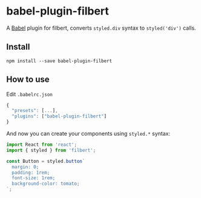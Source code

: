 # babel-plugin-filbert

A [Babel](https://babeljs.io/) plugin for filbert, converts `styled.div` syntax to `styled('div')` calls.

## Install

`npm install --save babel-plugin-filbert`

## How to use

Edit `.babelrc.json`

```js editor=static
{
  "presets": [...],
  "plugins": ["babel-plugin-filbert"]
}
```

And now you can create your components using `styled.*` syntax:

```jsx editor=static
import React from 'react';
import { styled } from 'filbert';

const Button = styled.button`
  margin: 0;
  padding: 1rem;
  font-size: 1rem;
  background-color: tomato;
`;
```
